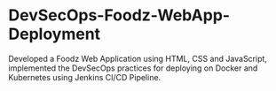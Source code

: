 # DevSecOps-Foodz-WebApp-Deployment
Developed a Foodz Web Application using HTML, CSS and JavaScript, implemented the DevSecOps practices for deploying on Docker and Kubernetes using Jenkins CI/CD Pipeline.
